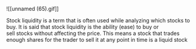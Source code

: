 ![[unnamed (65).gif]]

Stock liquidity is a term that is often used while analyzing which stocks to buy. It is said that stock liquidity is the ability (ease) to buy or sell stocks without affecting the price. This means a stock that trades enough shares for the trader to sell it at any point in time is a liquid stock